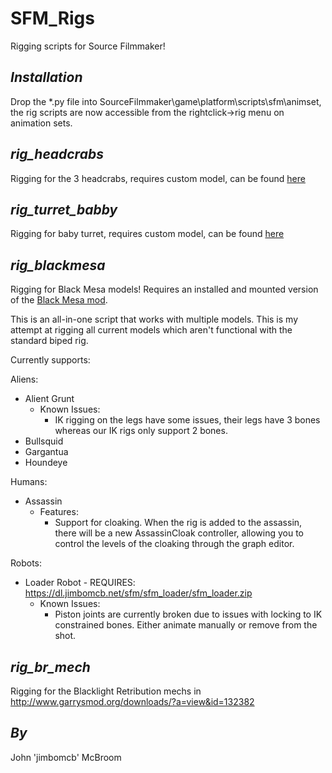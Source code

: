 SFM_Rigs
========

Rigging scripts for Source Filmmaker!

*Installation*
-
Drop the *.py file into SourceFilmmaker\game\platform\scripts\sfm\animset, the rig scripts are now accessible from the rightclick->rig menu on animation sets.

*rig_headcrabs*
-
Rigging for the 3 headcrabs, requires custom model, can be found [here](http://steamcommunity.com/groups/OpenSourceFilmmaker/discussions/2/864945865074664734/)

*rig_turret_babby*
-
Rigging for baby turret, requires custom model, can be found [here](http://steamcommunity.com/groups/OpenSourceFilmmaker/discussions/2/864945179793303189/)

*rig_blackmesa*
-
Rigging for Black Mesa models! Requires an installed and mounted version of the [Black Mesa mod](http://blackmesasource.com).

This is an all-in-one script that works with multiple models. This is my attempt at rigging all current models which aren't functional with the standard biped rig.

Currently supports:

Aliens:

* Alient Grunt
  * Known Issues:
    * IK rigging on the legs have some issues, their legs have 3 bones whereas our IK rigs only support 2 bones.
* Bullsquid
* Gargantua
* Houndeye

Humans:

* Assassin 
  * Features:
    * Support for cloaking. When the rig is added to the assassin, there will be a new AssassinCloak controller, allowing you to control the levels of the cloaking through the graph editor.  

Robots:

* Loader Robot - REQUIRES: https://dl.jimbomcb.net/sfm/sfm_loader/sfm_loader.zip
  * Known Issues:
    * Piston joints are currently broken due to issues with locking to IK constrained bones. Either animate manually or remove from the shot.  

*rig_br_mech*
-
Rigging for the Blacklight Retribution mechs in http://www.garrysmod.org/downloads/?a=view&id=132382


*By*
--

John 'jimbomcb' McBroom